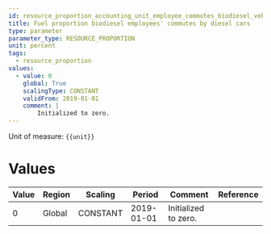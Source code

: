 ```yaml
---
id: resource_proportion_accounting_unit_employee_commutes_biodiesel_vehicles
title: Fuel proportion biodiesel employees' commutes by diesel cars
type: parameter
parameter_type: RESOURCE_PROPORTION
unit: percent
tags:
  - resource_proportion
values:
  - value: 0
    global: True
    scalingType: CONSTANT
    validFrom: 2019-01-01
    comment: |
        Initialized to zero.
---
```



Unit of measure: `{{unit}}`


# Values


| Value | Region | Scaling | Period | Comment | Reference |
|-------|--------|---------|--------|---------|-----------|
| 0 | Global | CONSTANT | 2019-01-01 | Initialized to zero. |  |


